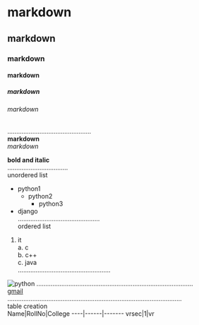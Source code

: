 # markdown
## markdown  
### markdown  
#### markdown  
##### markdown  
###### markdown  
...............................................  
**markdown**  
*markdown*  

**bold and italic**  
..................................  
unordered list    
  - python1  
    - python2  
      - python3  
 - django  
 ..............................................  
 ordered list    
 1. it  
  a. c  
  b. c++  
  c. java  
 ....................................................  

![python](https://banner2.cleanpng.com/20180825/box/kisspng-python-programming-language-computer-programming-c-hanuman-png-transparent-images-free-download-clip-5b814ed3233799.3867698615352009791443.jpg)
........................................................................................   
[gmail](https://www.google.com/search?q=python+logo&rlz=1C1CHBD_enIN770IN770&tbm=isch&source=iu&ictx=1&fir=k6ZGA6noS202IM%252CZIk6oEy_LSc-sM%252C_&vet=1&usg=AI4_-kQ9Tz8yk7ThhRW4D48jbjP_7_9StQ&sa=X&ved=2ahUKEwjThaC7tOHuAhUJfX0KHfZJCRkQ9QF6BAgREAE&biw=1536&bih=750#imgrc=ytRHzuYcoHbKcM)  
..................................................................................................  
table creation  
Name|RollNo|College
----|------|-------
vrsec|1|vr
